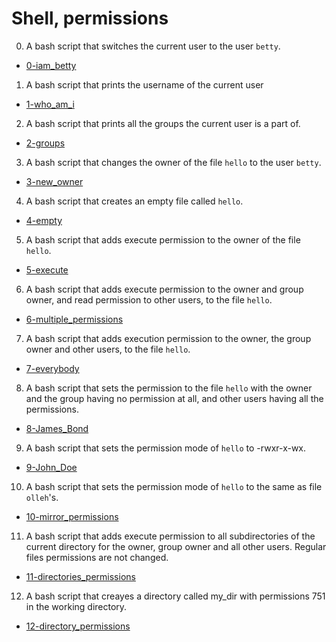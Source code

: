 # Shell, permissions

0. A bash script that switches the current user to the user `betty`.

  * [0-iam_betty](0-iam_betty)

1. A bash script that prints the username of the current user

  * [1-who_am_i](1-who_am_i)

2. A bash script that prints all the groups the current user is a part of.

  * [2-groups](2-groups)

3. A bash script that changes the owner of the file `hello` to the user `betty`.

  * [3-new_owner](3-new_owner)

4. A bash script that creates an empty file called `hello`.

  * [4-empty](4-empty)

5. A bash script that adds execute permission to the owner of the file `hello`.

  * [5-execute](5-execute)

6. A bash script that adds execute permission to the owner and group owner, and read permission to other users, to the file `hello`.

  * [6-multiple_permissions](6-multiple_permissions)

7. A bash script that adds execution permission to the owner, the group owner and other users, to the file `hello`.

  * [7-everybody](7-everybody)

8. A bash script that sets the permission to the file `hello` with the owner and the group having no permission at all, and other users having all the permissions.

  * [8-James_Bond](8-James_Bond)

9. A bash script that sets the permission mode of `hello` to -rwxr-x-wx.

  * [9-John_Doe](9-John_Doe)

10. A bash script that sets the permission mode of `hello` to the same as file `olleh`'s.

  * [10-mirror_permissions](10-mirror_permissions)

11. A bash script that adds execute permission to all subdirectories of the current directory for the owner, group owner and all other users. Regular files permissions are not changed.

  * [11-directories_permissions](11-directories_permissions)

12. A bash script that creayes a directory called my_dir with permissions 751 in the working directory.

  * [12-directory_permissions](12-directory_permissions)
